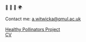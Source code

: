 🧬 🌱 🐝 🌍

Contact me: a.witwicka@qmul.ac.uk <br>
<br>
<a href="https://pollinator.health" target="_blank">Healthy Pollinators Project</a> <br>
<a href="https://aswitwicka.github.io" target="_blank">CV</a>

